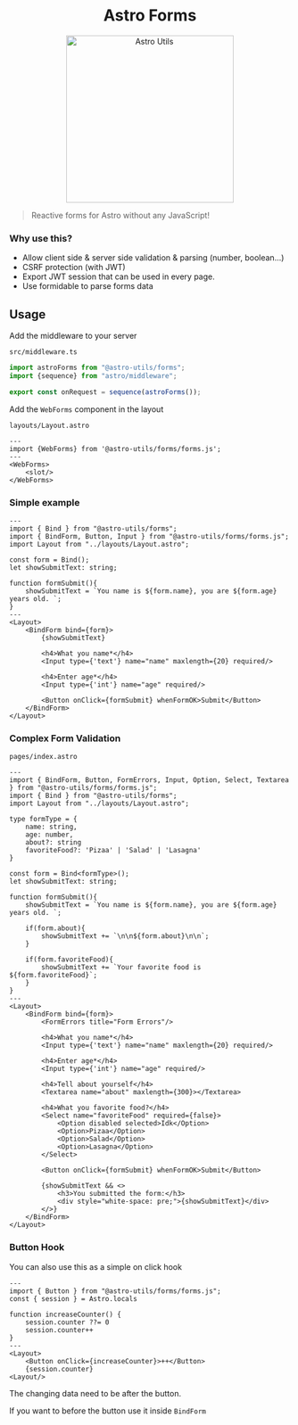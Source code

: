 <div align="center">

# Astro Forms

<img src="../../assets/logo.rounded.png" alt="Astro Utils" height="300px"/>
</div>


> Reactive forms for Astro without any JavaScript!

### Why use this?
- Allow client side & server side validation & parsing (number, boolean...)
- CSRF protection (with JWT)
- Export JWT session that can be used in every page.
- Use formidable to parse forms data


## Usage

Add the middleware to your server

`src/middleware.ts`
```ts
import astroForms from "@astro-utils/forms";
import {sequence} from "astro/middleware";

export const onRequest = sequence(astroForms());
```

Add the `WebForms` component in the layout

`layouts/Layout.astro`
```astro
---
import {WebForms} from '@astro-utils/forms/forms.js';
---
<WebForms>
    <slot/>
</WebForms>
```

### Simple example
```astro
---
import { Bind } from "@astro-utils/forms";
import { BindForm, Button, Input } from "@astro-utils/forms/forms.js";
import Layout from "../layouts/Layout.astro";

const form = Bind();
let showSubmitText: string;

function formSubmit(){
    showSubmitText = `You name is ${form.name}, you are ${form.age} years old. `;
}
---
<Layout>
    <BindForm bind={form}>
        {showSubmitText}
        
        <h4>What you name*</h4>
        <Input type={'text'} name="name" maxlength={20} required/>
    
        <h4>Enter age*</h4>
        <Input type={'int'} name="age" required/>
    
        <Button onClick={formSubmit} whenFormOK>Submit</Button>
    </BindForm>
</Layout>
```

### Complex Form Validation

`pages/index.astro`
```astro
---
import { BindForm, Button, FormErrors, Input, Option, Select, Textarea } from "@astro-utils/forms/forms.js";
import { Bind } from "@astro-utils/forms";
import Layout from "../layouts/Layout.astro";

type formType = {
    name: string,
    age: number,
    about?: string
    favoriteFood?: 'Pizaa' | 'Salad' | 'Lasagna'
}

const form = Bind<formType>();
let showSubmitText: string;

function formSubmit(){
    showSubmitText = `You name is ${form.name}, you are ${form.age} years old. `;

    if(form.about){
        showSubmitText += `\n\n${form.about}\n\n`;
    }

    if(form.favoriteFood){
        showSubmitText += `Your favorite food is ${form.favoriteFood}`;
    }
}
---
<Layout>
    <BindForm bind={form}>
        <FormErrors title="Form Errors"/>
    
        <h4>What you name*</h4>
        <Input type={'text'} name="name" maxlength={20} required/>
    
        <h4>Enter age*</h4>
        <Input type={'int'} name="age" required/>
    
        <h4>Tell about yourself</h4>
        <Textarea name="about" maxlength={300}></Textarea>
    
        <h4>What you favorite food?</h4>
        <Select name="favoriteFood" required={false}>
            <Option disabled selected>Idk</Option>
            <Option>Pizaa</Option>
            <Option>Salad</Option>
            <Option>Lasagna</Option>
        </Select>
    
        <Button onClick={formSubmit} whenFormOK>Submit</Button>
    
        {showSubmitText && <>
            <h3>You submitted the form:</h3>
            <div style="white-space: pre;">{showSubmitText}</div>
        </>}
    </BindForm>
</Layout>
```

### Button Hook

You can also use this as a simple on click hook

```astro
---
import { Button } from "@astro-utils/forms/forms.js";
const { session } = Astro.locals

function increaseCounter() {
    session.counter ??= 0
    session.counter++
}
---
<Layout>
    <Button onClick={increaseCounter}>++</Button>
    {session.counter}
<Layout/>
```

The changing data need to be after the button.

If you want to before the button use it inside `BindForm`
